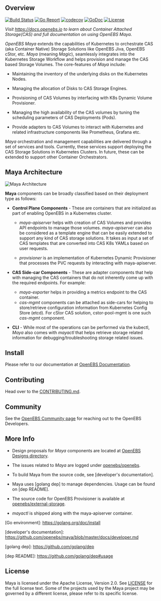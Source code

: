 ## Overview

[![Build Status](https://travis-ci.org/openebs/maya.svg?branch=master)](https://travis-ci.org/openebs/maya)
[![Go Report](https://goreportcard.com/badge/github.com/openebs/maya)](https://goreportcard.com/report/github.com/openebs/maya)
[![codecov](https://codecov.io/gh/openebs/maya/branch/master/graph/badge.svg)](https://codecov.io/gh/openebs/maya)
[![GoDoc](https://godoc.org/github.com/openebs/maya?status.svg)](https://godoc.org/github.com/openebs/maya)
[![License](https://img.shields.io/badge/License-Apache%202.0-blue.svg)](https://github.com/openebs/maya/blob/master/LICENSE)

*Visit https://docs.openebs.io to learn about Container Attached Storage(CAS) and full documentation on using OpenEBS Maya*.

*OpenEBS Maya* extends the capabilities of Kubernetes to orchestrate CAS (aka Container Native) Storage Solutions like OpenEBS Jiva, OpenEBS cStor, etc. *Maya* (meaning *Magic*), seamlessly integrates into the Kubernetes Storage Workflow and helps provision and manage the CAS based Storage Volumes. The core-features of *Maya* include:

- Maintaining the inventory of the underlying disks on the Kubernetes Nodes.

- Managing the allocation of Disks to CAS Storage Engines.

- Provisioning of CAS Volumes by interfacing with K8s Dynamic Volume Provisioner.

- Managing the high availability of the CAS volumes by tuning the scheduling parameters of CAS Deployments (Pods).

- Provide adapters to CAS Volumes to interact with Kubernetes and related infrastructure components like Prometheus, Grafana etc.

*Maya* orchestration and management capabilities are delivered through a set of services and tools. Currently, these services support deploying the CAS Storage Solutions in Kubernetes Clusters. In future, these can be extended to support other Container Orchestrators.

## Maya Architecture

![Maya Architecture](./docs/openebs-maya-architecture.png)

**Maya** components can be broadly classified based on their deployment type as follows:

- **Control Plane Components** - These are containers that are initialized as part of enabling OpenEBS in a Kubernetes cluster.

  - *maya-apiserver* helps with creation of CAS Volumes and provides API endpoints to manage those volumes. *maya-apiserver* can also be considered as a template engine that can be easily extended to support any kind of CAS storage solutions. It takes as input a set of CAS templates that are converted into CAS K8s YAMLs based on user requests.

  - *provisioner* is an implementation of Kubernetes Dynamic Provisioner that processes the PVC requests by interacting with maya-apiserver.

- **CAS Side-car Components** - These are adapter components that help with managing the CAS containers that do not inherently come up with the required endpoints. For example:
  - *maya-exporter* helps in providing a metrics endpoint to the CAS container.
  - *cas-mgmt* components can be attached as side-cars for helping to store/retrieve configuration information from Kubernetes Config Store (etcd). For cStor CAS solution, cstor-pool-mgmt is one such *cas-mgmt* component.

- **CLI** - While most of the operations can be performed via the kubectl, *Maya* also comes with *mayactl* that helps retrieve storage related information for debugging/troubleshooting storage related issues.

## Install

Please refer to our documentation at [OpenEBS Documentation](http://docs.openebs.io/).

## Contributing

Head over to the [CONTRIBUTING.md](./CONTRIBUTING.md).

## Community

See the [OpenEBS Community page](https://github.com/openebs/openebs/tree/master/community) for reaching out to the OpenEBS Developers.

## More Info

- Design proposals for *Maya* components are located at [OpenEBS Designs directory](https://github.com/openebs/openebs/tree/master/contribute/design).

- The issues related to *Maya* are logged under [openebs/openebs](https://github.com/openebs/openebs/issues).

- To build Maya from the source code, see [developer's documentation].

- Maya uses [golang dep] to manage dependencies. Usage can be found on [dep README].

- The source code for OpenEBS Provisioner is available at [openebs/external-storage](https://github.com/openebs/external-storage).

- *mayactl* is shipped along with the maya-apiserver container.

\[Go environment\]: https://golang.org/doc/install

\[developer's documentation\]: https://github.com/openebs/maya/blob/master/docs/developer.md

\[golang dep\]: https://github.com/golang/dep

\[dep README\]: https://github.com/golang/dep#usage

## License

Maya is licensed under the Apache License, Version 2.0. See [LICENSE](./LICENSE) for the full license text. Some of the projects used by the Maya project may be governed by a different license, please refer to its specific license. 
